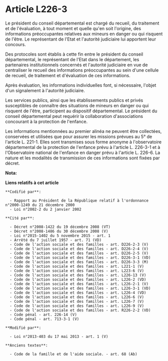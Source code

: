 # Article L226-3

Le président du conseil départemental est chargé du recueil, du traitement et de l'évaluation, à tout moment et quelle qu'en
soit l'origine, des informations préoccupantes relatives aux mineurs en danger ou qui risquent de l'être. Le représentant de
l'Etat et l'autorité judiciaire lui apportent leur concours. 

Des protocoles sont établis à cette fin entre le président du conseil départemental, le représentant de l'Etat dans le
département, les partenaires institutionnels concernés et l'autorité judiciaire en vue de centraliser le recueil des
informations préoccupantes au sein d'une cellule de recueil, de traitement et d'évaluation de ces informations. 

Après évaluation, les informations individuelles font, si nécessaire, l'objet d'un signalement à l'autorité judiciaire. 

Les services publics, ainsi que les établissements publics et privés susceptibles de connaître des situations de mineurs en
danger ou qui risquent de l'être, participent au dispositif départemental. Le président du conseil départemental peut
requérir la collaboration d'associations concourant à la protection de l'enfance. 

Les informations mentionnées au premier alinéa ne peuvent être collectées, conservées et utilisées que pour assurer les
missions prévues au 5° de l'article L. 221-1. Elles sont transmises sous forme anonyme à l'observatoire départemental de la
protection de l'enfance prévu à l'article L. 226-3-1 et à l'Observatoire national de l'enfance en danger prévu à l'article L.
226-6. La nature et les modalités de transmission de ces informations sont fixées par décret.

**Nota:**



**Liens relatifs à cet article**

	**Codifié par**:

	  - Rapport au Président de la République relatif à l'ordonnance n°2000-1249 du 21 décembre 2000
	  - Loi n°2002-2 du 2 janvier 2002

	**Cité par**:

	  - Décret n°2008-1422 du 19 décembre 2008 (VT)
	  - Décret n°2008-1486 du 30 décembre 2008 (V)
	  - Loi n°2015-1402 du 5 novembre 2015 - art. 1
	  - Arrêté du 7 juillet 1957 - art. 71 (VD)
	  - Code de l'action sociale et des familles - art. D226-2-3 (V)
	  - Code de l'action sociale et des familles - art. D226-2-4 (V)
	  - Code de l'action sociale et des familles - art. D226-2-5 (V)
	  - Code de l'action sociale et des familles - art. D226-3-1 (VD)
	  - Code de l'action sociale et des familles - art. D226-3-3 (M)
	  - Code de l'action sociale et des familles - art. L221-1 (V)
	  - Code de l'action sociale et des familles - art. L223-6 (V)
	  - Code de l'action sociale et des familles - art. L226-13 (V)
	  - Code de l'action sociale et des familles - art. L226-2 (VD)
	  - Code de l'action sociale et des familles - art. L226-2-1 (V)
	  - Code de l'action sociale et des familles - art. L226-3-1 (VD)
	  - Code de l'action sociale et des familles - art. L226-4 (VD)
	  - Code de l'action sociale et des familles - art. L226-6 (V)
	  - Code de l'action sociale et des familles - art. L226-7 (V)
	  - Code de l'action sociale et des familles - art. L226-9 (V)
	  - Code de l'action sociale et des familles - art. R226-2-2 (VD)
	  - Code pénal - art. 226-14 (V)
	  - Code pénal - art. 713-3-1 (V)

	**Modifié par**:

	  - Loi n°2013-403 du 17 mai 2013 - art. 1 (V)

	**Anciens textes**:

	  - Code de la famille et de l'aide sociale. - art. 68 (Ab)
